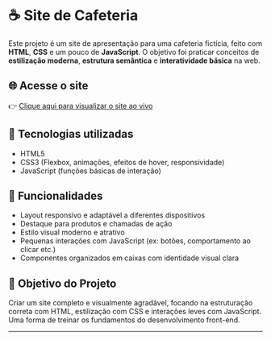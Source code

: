 # ☕ Site de Cafeteria

Este projeto é um site de apresentação para uma cafeteria fictícia, feito com **HTML**, **CSS** e um pouco de **JavaScript**. O objetivo foi praticar conceitos de **estilização moderna**, **estrutura semântica** e **interatividade básica** na web.

## 🌐 Acesse o site

👉 [Clique aqui para visualizar o site ao vivo](https://rodrigo351.github.io/SITE-CAFETERIA/)

## 🚀 Tecnologias utilizadas

- HTML5
- CSS3 (Flexbox, animações, efeitos de hover, responsividade)
- JavaScript (funções básicas de interação)


## 📌 Funcionalidades

- Layout responsivo e adaptável a diferentes dispositivos
- Destaque para produtos e chamadas de ação
- Estilo visual moderno e atrativo
- Pequenas interações com JavaScript (ex: botões, comportamento ao clicar etc.)
- Componentes organizados em caixas com identidade visual clara

## 🎯 Objetivo do Projeto

Criar um site completo e visualmente agradável, focando na estruturação correta com HTML, estilização com CSS e interações leves com JavaScript. Uma forma de treinar os fundamentos do desenvolvimento front-end.

---


